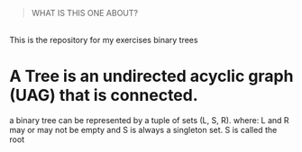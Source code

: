 > WHAT IS THIS ONE ABOUT?
<br>
This is the repository for my exercises binary trees

# A Tree is an undirected acyclic graph (UAG) that is connected.
a binary tree can be represented by a tuple of sets (L, S, R). where:
L and R may or may not be empty and S is always a singleton set. S is called the root
